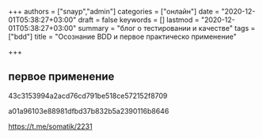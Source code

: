 +++
authors = ["snayp","admin"]
categories = ["онлайн"]
date = "2020-12-01T05:38:27+03:00"
draft = false
keywords = []
lastmod = "2020-12-01T05:38:27+03:00"
summary = "блог о тестировании и качестве"
tags = ["bdd"]
title = "Осознание BDD и первое практическо применение"

+++

## первое применение

43c3153994a2acd76cd791be518ce572152f8709

a01a96103e88981dfbd37b832b5a2390116b8646

<https://t.me/somatik/2231>
